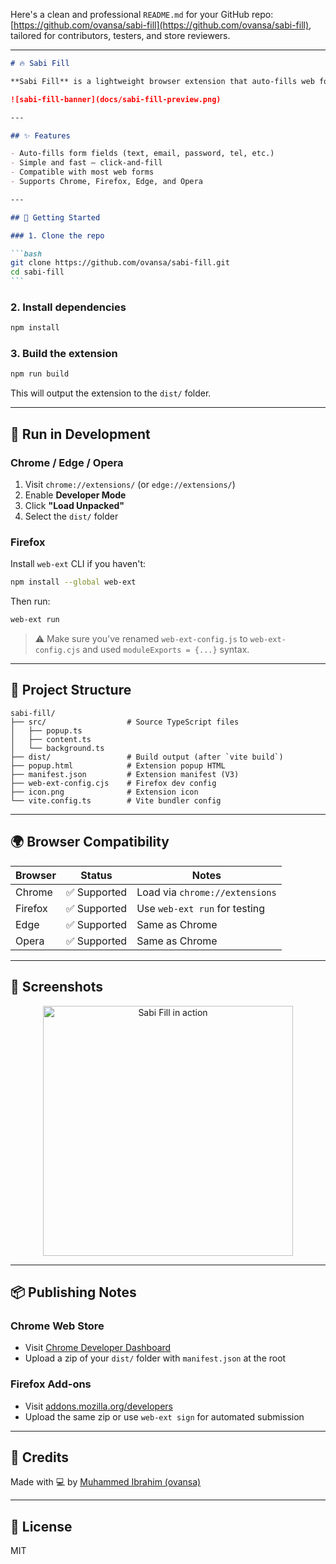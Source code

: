 Here's a clean and professional `README.md` for your GitHub repo: [https://github.com/ovansa/sabi-fill](https://github.com/ovansa/sabi-fill), tailored for contributors, testers, and store reviewers.

---

````markdown
# 🔥 Sabi Fill

**Sabi Fill** is a lightweight browser extension that auto-fills web forms with fake test data. It’s built for developers and testers who need to quickly populate input fields without reaching for mock data generators or typing repetitive values.

![sabi-fill-banner](docs/sabi-fill-preview.png)

---

## ✨ Features

- Auto-fills form fields (text, email, password, tel, etc.)
- Simple and fast — click-and-fill
- Compatible with most web forms
- Supports Chrome, Firefox, Edge, and Opera

---

## 🚀 Getting Started

### 1. Clone the repo

```bash
git clone https://github.com/ovansa/sabi-fill.git
cd sabi-fill
```
````

### 2. Install dependencies

```bash
npm install
```

### 3. Build the extension

```bash
npm run build
```

This will output the extension to the `dist/` folder.

---

## 🧪 Run in Development

### Chrome / Edge / Opera

1. Visit `chrome://extensions/` (or `edge://extensions/`)
2. Enable **Developer Mode**
3. Click **"Load Unpacked"**
4. Select the `dist/` folder

### Firefox

Install `web-ext` CLI if you haven't:

```bash
npm install --global web-ext
```

Then run:

```bash
web-ext run
```

> ⚠️ Make sure you’ve renamed `web-ext-config.js` to `web-ext-config.cjs` and used `moduleExports = {...}` syntax.

---

## 📁 Project Structure

```
sabi-fill/
├── src/                  # Source TypeScript files
│   ├── popup.ts
│   ├── content.ts
│   └── background.ts
├── dist/                 # Build output (after `vite build`)
├── popup.html            # Extension popup HTML
├── manifest.json         # Extension manifest (V3)
├── web-ext-config.cjs    # Firefox dev config
├── icon.png              # Extension icon
└── vite.config.ts        # Vite bundler config
```

---

## 🌍 Browser Compatibility

| Browser | Status       | Notes                          |
| ------- | ------------ | ------------------------------ |
| Chrome  | ✅ Supported | Load via `chrome://extensions` |
| Firefox | ✅ Supported | Use `web-ext run` for testing  |
| Edge    | ✅ Supported | Same as Chrome                 |
| Opera   | ✅ Supported | Same as Chrome                 |

---

## 📸 Screenshots

<p align="center">
  <img src="docs/sabi-fill-example.gif" width="400" alt="Sabi Fill in action" />
</p>

---

## 📦 Publishing Notes

### Chrome Web Store

- Visit [Chrome Developer Dashboard](https://chromewebstore.google.com/devconsole)
- Upload a zip of your `dist/` folder with `manifest.json` at the root

### Firefox Add-ons

- Visit [addons.mozilla.org/developers](https://addons.mozilla.org/en-US/developers/)
- Upload the same zip or use `web-ext sign` for automated submission

---

## 🙌 Credits

Made with 💻 by [Muhammed Ibrahim (ovansa)](https://github.com/ovansa)

---

## 📜 License

MIT

```

```
